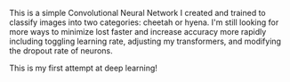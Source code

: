 This is a simple Convolutional Neural Network I created and trained to classify images into two categories: cheetah or hyena. 
I'm still looking for more ways to minimize lost faster and increase accuracy more rapidly including toggling learning rate, adjusting my transformers,
and modifying the dropout rate of neurons.


This is my first attempt at deep learning!
